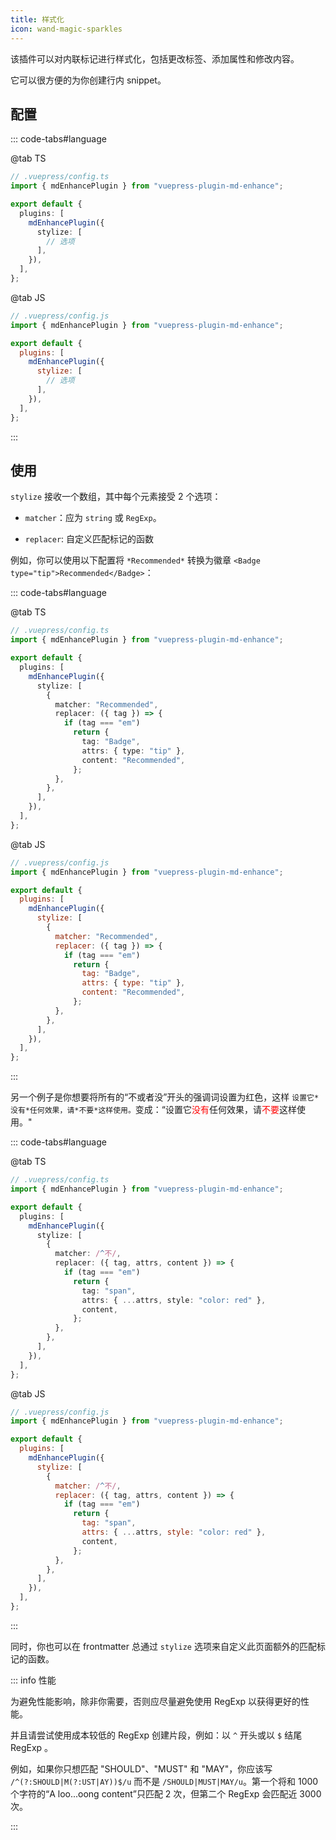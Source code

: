 ```yaml
---
title: 样式化
icon: wand-magic-sparkles
---
```


该插件可以对内联标记进行样式化，包括更改标签、添加属性和修改内容。

它可以很方便的为你创建行内 snippet。

<!-- more -->

## 配置

::: code-tabs#language

@tab TS

```ts {7-9}
// .vuepress/config.ts
import { mdEnhancePlugin } from "vuepress-plugin-md-enhance";

export default {
  plugins: [
    mdEnhancePlugin({
      stylize: [
        // 选项
      ],
    }),
  ],
};
```

@tab JS

```js {7-9}
// .vuepress/config.js
import { mdEnhancePlugin } from "vuepress-plugin-md-enhance";

export default {
  plugins: [
    mdEnhancePlugin({
      stylize: [
        // 选项
      ],
    }),
  ],
};
```

:::

## 使用

`stylize` 接收一个数组，其中每个元素接受 2 个选项：

- `matcher`：应为 `string` 或 `RegExp`。

- `replacer`: 自定义匹配标记的函数

例如，你可以使用以下配置将 `*Recommended*` 转换为徽章 `<Badge type="tip">Recommended</Badge>`：

::: code-tabs#language

@tab TS

```ts {7-19}
// .vuepress/config.ts
import { mdEnhancePlugin } from "vuepress-plugin-md-enhance";

export default {
  plugins: [
    mdEnhancePlugin({
      stylize: [
        {
          matcher: "Recommended",
          replacer: ({ tag }) => {
            if (tag === "em")
              return {
                tag: "Badge",
                attrs: { type: "tip" },
                content: "Recommended",
              };
          },
        },
      ],
    }),
  ],
};
```

@tab JS

```js {7-19}
// .vuepress/config.js
import { mdEnhancePlugin } from "vuepress-plugin-md-enhance";

export default {
  plugins: [
    mdEnhancePlugin({
      stylize: [
        {
          matcher: "Recommended",
          replacer: ({ tag }) => {
            if (tag === "em")
              return {
                tag: "Badge",
                attrs: { type: "tip" },
                content: "Recommended",
              };
          },
        },
      ],
    }),
  ],
};
```

:::

<!-- markdownlint-disable MD033 -->

另一个例子是你想要将所有的“不或者没”开头的强调词设置为红色，这样 `设置它*没有*任何效果，请*不要*这样使用。`变成：“设置它<span style="color:red">没有</span>任何效果，请<span style="color:red">不要</span>这样使用。"

<!-- markdownlint-enable MD033 -->

::: code-tabs#language

@tab TS

```ts {7-19}
// .vuepress/config.ts
import { mdEnhancePlugin } from "vuepress-plugin-md-enhance";

export default {
  plugins: [
    mdEnhancePlugin({
      stylize: [
        {
          matcher: /^不/,
          replacer: ({ tag, attrs, content }) => {
            if (tag === "em")
              return {
                tag: "span",
                attrs: { ...attrs, style: "color: red" },
                content,
              };
          },
        },
      ],
    }),
  ],
};
```

@tab JS

```js {7-19}
// .vuepress/config.js
import { mdEnhancePlugin } from "vuepress-plugin-md-enhance";

export default {
  plugins: [
    mdEnhancePlugin({
      stylize: [
        {
          matcher: /^不/,
          replacer: ({ tag, attrs, content }) => {
            if (tag === "em")
              return {
                tag: "span",
                attrs: { ...attrs, style: "color: red" },
                content,
              };
          },
        },
      ],
    }),
  ],
};
```

:::

同时，你也可以在 frontmatter 总通过 `stylize` 选项来自定义此页面额外的匹配标记的函数。

::: info 性能

为避免性能影响，除非你需要，否则应尽量避免使用 RegExp 以获得更好的性能。

并且请尝试使用成本较低的 RegExp 创建片段，例如：以 `^` 开头或以 `$` 结尾 RegExp 。

例如，如果你只想匹配 "SHOULD"、"MUST" 和 "MAY"，你应该写 `/^(?:SHOULD|M(?:UST|AY))$/u` 而不是 `/SHOULD|MUST|MAY/u`。第一个将和 1000 个字符的“A loo...oong content”只匹配 2 次，但第二个 RegExp 会匹配近 3000 次。

:::
